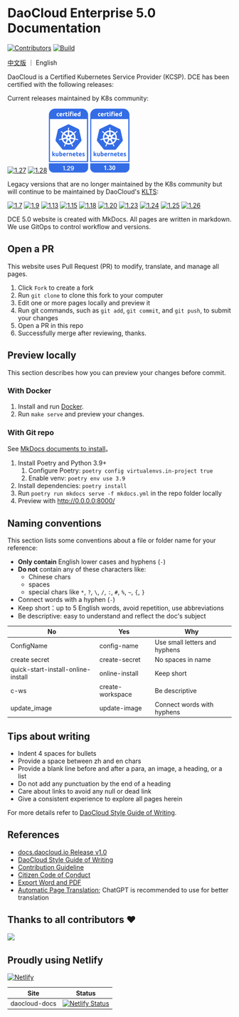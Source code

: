 # DaoCloud Enterprise 5.0 Documentation

[![Contributors](https://img.shields.io/github/contributors/daocloud/daocloud-docs?color=purple)](CONTRIBUTING.md)
[![Build](https://github.com/DaoCloud/DaoCloud-docs/actions/workflows/main.yml/badge.svg?branch=main)](https://github.com/DaoCloud/DaoCloud-docs/actions/workflows/main.yml)

[中文版](README_zh.md) ｜ English

DaoCloud is a Certified Kubernetes Service Provider (KCSP). DCE has been certified with the following releases:

Current releases maintained by K8s community:

[![1.27](./images/1.27.png)](https://github.com/cncf/k8s-conformance/pull/2666)
[![1.28](./images/1.28.png)](https://github.com/cncf/k8s-conformance/pull/2835)
[![1.29](./images/1.29.png)](https://github.com/cncf/k8s-conformance/pull/3203)
[![1.30](./docs/zh/docs/images/1.30.png)](https://github.com/cncf/k8s-conformance/pull/3578)

Legacy versions that are no longer maintained by the K8s community but will continue to be maintained by DaoCloud's [KLTS](https://klts.io/):

[![1.7](./images/1.7.png)](https://github.com/cncf/k8s-conformance/pull/68)
[![1.9](./images/1.9.png)](https://github.com/cncf/k8s-conformance/pull/210)
[![1.13](./images/1.13.png)](https://github.com/cncf/k8s-conformance/pull/418)
[![1.15](./images/1.15.png)](https://github.com/cncf/k8s-conformance/pull/794)
[![1.18](./images/1.18.png)](https://github.com/cncf/k8s-conformance/pull/1144)
[![1.20](./images/1.20.png)](https://github.com/cncf/k8s-conformance/pull/1463)
[![1.23](./images/1.23.png)](https://github.com/cncf/k8s-conformance/pull/2072)
[![1.24](./images/1.24.png)](https://github.com/cncf/k8s-conformance/pull/2239)
[![1.25](./images/1.25.png)](https://github.com/cncf/k8s-conformance/pull/2240)
[![1.26](./images/1.26.png)](https://github.com/cncf/k8s-conformance/pull/2451)

DCE 5.0 website is created with MkDocs. All pages are written in markdown.
We use GitOps to control workflow and versions.

## Open a PR

This website uses Pull Request (PR) to modify, translate, and manage all pages.

1. Click `Fork` to create a fork
2. Run `git clone` to clone this fork to your computer
3. Edit one or more pages locally and preview it
4. Run git commands, such as `git add`, `git commit`, and `git push`, to submit your changes
5. Open a PR in this repo
6. Successfully merge after reviewing, thanks.

## Preview locally

This section describes how you can preview your changes before commit.

### With Docker

1. Install and run [Docker](https://www.docker.com/).
2. Run `make serve` and preview your changes.

### With Git repo

See [MkDocs documents to install](https://squidfunk.github.io/mkdocs-material/getting-started/)。

1. Install Poetry and Python 3.9+
   1. Configure Poetry: `poetry config virtualenvs.in-project true`
   2. Enable venv: `poetry env use 3.9`
2. Install dependencies: `poetry install`
3. Run `poetry run mkdocs serve -f mkdocs.yml` in the repo folder locally
4. Preview with <http://0.0.0.0:8000/>

## Naming conventions

This section lists some conventions about a file or folder name for your reference:

- **Only contain** English lower cases and hyphens (`-`)
- **Do not** contain any of these characters like:
    - Chinese chars
    - spaces
    - special chars like `*`, `?`, `\`, `/`, `:`, `#`, `%`, `~`, `{`, `}`
- Connect words with a hyphen (`-`)
- Keep short：up to 5 English words, avoid repetition, use abbreviations
- Be descriptive: easy to understand and reflect the doc's subject

| No                                 | Yes              | Why                                      |
| ---------------------------------- | ---------------- | ---------------------------------------- |
| ConfigName                         | config-name      | Use small letters and hyphens            |
| create secret                      | create-secret    | No spaces in name |
| quick-start-install-online-install | online-install   | Keep short                               |
| c-ws                               | create-workspace | Be descriptive                           |
| update_image                       | update-image     | Connect words with hyphens               |

## Tips about writing

- Indent 4 spaces for bullets
- Provide a space between zh and en chars
- Provide a blank line before and after a para, an image, a heading, or a list
- Do not add any punctuation by the end of a heading
- Care about links to avoid any null or dead link
- Give a consistent experience to explore all pages herein

For more details refer to [DaoCloud Style Guide of Writing](./style.md).

## References

- [docs.daocloud.io Release v1.0](docs/README.md)
- [DaoCloud Style Guide of Writing](./style.md)
- [Contribution Guideline](./CONTRIBUTING.md)
- [Citizen Code of Conduct](./CODE_OF_CONDUCT.md)
- [Export Word and PDF](./scripts/generate_pdf.md)
- [Automatic Page Translation](./scripts/README.md); ChatGPT is recommended to use for better translation

## Thanks to all contributors ❤

<a href="https://github.com/daocloud/daocloud-docs/graphs/contributors">
  <img src="https://contrib.rocks/image?repo=daocloud/daocloud-docs" />
</a>

## Proudly using Netlify

[![Netlify](https://www.netlify.com/img/global/badges/netlify-color-accent.svg)](https://www.netlify.com)

| Site | Status
|------|-------
| daocloud-docs | [![Netlify Status](https://api.netlify.com/api/v1/badges/d193c503-c2f6-4c8f-99ee-db0371f90ceb/deploy-status)](https://app.netlify.com/sites/daocloud-docs/deploys)
